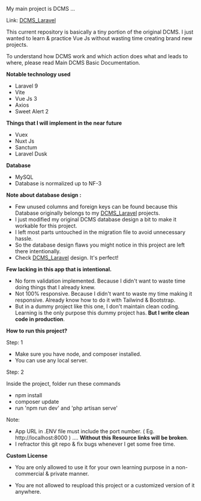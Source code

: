 My main project is DCMS ...

Link: [DCMS_Laravel](https://github.com/ShahariarAhmad/DCMS_Laravel)



This current repository is basically a tiny portion of the original DCMS. I just wanted to learn & practice Vue Js without wasting time creating brand new projects. 



To understand how DCMS work and which action does what and leads to where, please read Main DCMS Basic Documentation. 



****Notable technology used****

* Laravel 9
* Vite
* Vue Js 3 
* Axios
* Sweet Alert 2



****Things that I will implement in the near future****

* Vuex
* Nuxt Js
* Sanctum
* Laravel Dusk



****Database****

* MySQL
* Database is normalized up to NF-3 



****Note about database design :**** 

* Few unused columns and foreign keys can be found because this Database originally belongs to my [DCMS_Laravel](https://github.com/ShahariarAhmad/DCMS_Laravel) projects. 
* I just modified my original DCMS database design a bit to make it workable for this project. 
* I left most parts untouched in the migration file to avoid unnecessary hassle. 
* So the database design flaws you might notice in this project are left there intentionally.
* Check [DCMS_Laravel](https://github.com/ShahariarAhmad/DCMS_Laravel) design. It's perfect!




****Few lacking in this app that is intentional.****

* No form validation implemented. Because I didn't want to waste time doing things that I already knew. 
* Not 100% responsive. Because I didn't want to waste my time making it responsive. Already know how to do it with Tailwind & Bootstrap. 
* But in a dummy project like this one, I don't maintain clean coding. Learning is the only purpose this dummy project has. **But I write clean code in production**. 






****How to run this project?****

Step: 1

- Make sure you have node, and composer installed. 
- You can use any local server.

Step: 2

Inside the project, folder run these commands

* npm install
* composer update
* run 'npm run dev' and 'php artisan serve'



Note: 

* App URL in .ENV file must include the port number. ( Eg.  http://localhost:8000 ) .... **Without this Resource links will be broken**. 
* I refractor this git repo & fix bugs whenever I get some free time. 





****Custom License****

* You are only allowed to use it for your own learning purpose in a non-commercial & private manner. 

* You are not allowed to reupload this project or a customized version of it anywhere.
